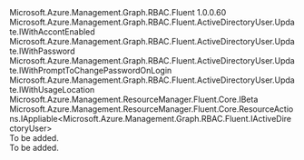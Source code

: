 <Type Name="IUpdate" FullName="Microsoft.Azure.Management.Graph.RBAC.Fluent.ActiveDirectoryUser.Update.IUpdate">
  <TypeSignature Language="C#" Value="public interface IUpdate : Microsoft.Azure.Management.Graph.RBAC.Fluent.ActiveDirectoryUser.Update.IWithAccontEnabled, Microsoft.Azure.Management.Graph.RBAC.Fluent.ActiveDirectoryUser.Update.IWithPassword, Microsoft.Azure.Management.Graph.RBAC.Fluent.ActiveDirectoryUser.Update.IWithPromptToChangePasswordOnLogin, Microsoft.Azure.Management.Graph.RBAC.Fluent.ActiveDirectoryUser.Update.IWithUsageLocation, Microsoft.Azure.Management.ResourceManager.Fluent.Core.IBeta, Microsoft.Azure.Management.ResourceManager.Fluent.Core.ResourceActions.IAppliable&lt;Microsoft.Azure.Management.Graph.RBAC.Fluent.IActiveDirectoryUser&gt;" />
  <TypeSignature Language="ILAsm" Value=".class public interface auto ansi abstract IUpdate implements class Microsoft.Azure.Management.Graph.RBAC.Fluent.ActiveDirectoryUser.Update.IWithAccontEnabled, class Microsoft.Azure.Management.Graph.RBAC.Fluent.ActiveDirectoryUser.Update.IWithAccontEnabledBeta, class Microsoft.Azure.Management.Graph.RBAC.Fluent.ActiveDirectoryUser.Update.IWithPassword, class Microsoft.Azure.Management.Graph.RBAC.Fluent.ActiveDirectoryUser.Update.IWithPasswordBeta, class Microsoft.Azure.Management.Graph.RBAC.Fluent.ActiveDirectoryUser.Update.IWithPromptToChangePasswordOnLogin, class Microsoft.Azure.Management.Graph.RBAC.Fluent.ActiveDirectoryUser.Update.IWithPromptToChangePasswordOnLoginBeta, class Microsoft.Azure.Management.Graph.RBAC.Fluent.ActiveDirectoryUser.Update.IWithUsageLocation, class Microsoft.Azure.Management.Graph.RBAC.Fluent.ActiveDirectoryUser.Update.IWithUsageLocationBeta, class Microsoft.Azure.Management.ResourceManager.Fluent.Core.IBeta, class Microsoft.Azure.Management.ResourceManager.Fluent.Core.ResourceActions.IAppliable`1&lt;class Microsoft.Azure.Management.Graph.RBAC.Fluent.IActiveDirectoryUser&gt;, class Microsoft.Azure.Management.ResourceManager.Fluent.Core.ResourceActions.IIndexable" />
  <TypeSignature Language="DocId" Value="T:Microsoft.Azure.Management.Graph.RBAC.Fluent.ActiveDirectoryUser.Update.IUpdate" />
  <TypeSignature Language="VB.NET" Value="Public Interface IUpdate&#xA;Implements IAppliable(Of IActiveDirectoryUser), IBeta, IWithAccontEnabled, IWithPassword, IWithPromptToChangePasswordOnLogin, IWithUsageLocation" />
  <TypeSignature Language="F#" Value="type IUpdate = interface&#xA;    interface IBeta&#xA;    interface IAppliable&lt;IActiveDirectoryUser&gt;&#xA;    interface IIndexable&#xA;    interface IWithAccontEnabled&#xA;    interface IWithAccontEnabledBeta&#xA;    interface IWithPassword&#xA;    interface IWithPasswordBeta&#xA;    interface IWithPromptToChangePasswordOnLogin&#xA;    interface IWithPromptToChangePasswordOnLoginBeta&#xA;    interface IWithUsageLocation&#xA;    interface IWithUsageLocationBeta" />
  <AssemblyInfo>
    <AssemblyName>Microsoft.Azure.Management.Graph.RBAC.Fluent</AssemblyName>
    <AssemblyVersion>1.0.0.60</AssemblyVersion>
  </AssemblyInfo>
  <Interfaces>
    <Interface>
      <InterfaceName>Microsoft.Azure.Management.Graph.RBAC.Fluent.ActiveDirectoryUser.Update.IWithAccontEnabled</InterfaceName>
    </Interface>
    <Interface>
      <InterfaceName>Microsoft.Azure.Management.Graph.RBAC.Fluent.ActiveDirectoryUser.Update.IWithPassword</InterfaceName>
    </Interface>
    <Interface>
      <InterfaceName>Microsoft.Azure.Management.Graph.RBAC.Fluent.ActiveDirectoryUser.Update.IWithPromptToChangePasswordOnLogin</InterfaceName>
    </Interface>
    <Interface>
      <InterfaceName>Microsoft.Azure.Management.Graph.RBAC.Fluent.ActiveDirectoryUser.Update.IWithUsageLocation</InterfaceName>
    </Interface>
    <Interface>
      <InterfaceName>Microsoft.Azure.Management.ResourceManager.Fluent.Core.IBeta</InterfaceName>
    </Interface>
    <Interface>
      <InterfaceName>Microsoft.Azure.Management.ResourceManager.Fluent.Core.ResourceActions.IAppliable&lt;Microsoft.Azure.Management.Graph.RBAC.Fluent.IActiveDirectoryUser&gt;</InterfaceName>
    </Interface>
  </Interfaces>
  <Docs>
    <summary>To be added.</summary>
    <remarks>To be added.</remarks>
  </Docs>
  <Members />
</Type>